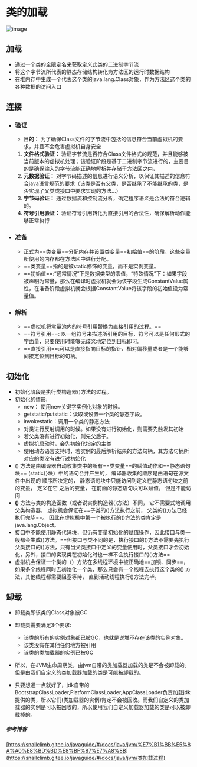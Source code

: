 # 类的加载
![image](https://my-blog-to-use.oss-cn-beijing.aliyuncs.com/2019-11/%E7%B1%BB%E5%8A%A0%E8%BD%BD%E8%BF%87%E7%A8%8B-%E5%AE%8C%E5%96%84.png)
## 加载
- 通过一个类的全限定名来获取定义此类的二进制字节流
- 将这个字节流所代表的静态存储结构转化为方法区的运行时数据结构
- 在堆内存中生成一个代表这个类的java.lang.Class对象，作为方法区这个类的各种数据的访问入口

## 连接
-  ### 验证
    - **目的：** 为了确保Class文件的字节流中包括的信息符合当前虚拟机的要求，并且不会危害虚拟机自身安全
    1. **文件格式验证：** 验证字节流是否符合Class文件格式的规范，并且能够被当前版本的虚拟机处理；该验证阶段是基于二进制字节流进行的，主要目的是确保输入的字节流能正确地解析并存储于方法区之内，
    2. **元数据验证：** 对字节码描述的信息进行语义分析，以保证其描述的信息符合java语言规范的要求（该类是否有父类，是否继承了不能继承的类，是否实现了父类或接口中要求实现的方法...）
    3. **字节码验证：** 通过数据流和控制流分析，确定程序语义是合法的符合逻辑的。
    4. **符号引用验证：** 验证符号引用转化为直接引用的合法性，确保解析动作能够正常执行
* ### 准备
    * 正式为==类变量==分配内存并设置类变量==初始值==的阶段，这些变量所使用的内存都在方法区中进行分配。
    * ==类变量==指的是被static修饰的变量，而不是实例变量。
    * ==初始值==:“通常情况”下是数据类型的零值，“特殊情况”下：如果字段被声明为常量，那么在编译时虚拟机就会为该字段生成ConstantValue属性，在准备阶段虚拟机就会根据ConstantValue将该字段的初始值设为常量值。
* ### 解析
    -  ==虚拟机将常量池内的符号引用替换为直接引用的过程。==
    -  ==符号引用==: 以一组符号来描述所引用的目标，符号可以是任何形式的字面量，只要使用时能够无歧义地定位到目标即可。
    -  ==直接引用==:可以是直接指向目标的指针、相对偏移量或者是一个能够间接定位到目标的句柄。

## 初始化
* 初始化阶段是执行类构造器<clinit>()方法的过程。
* 初始化的情形:
    * new： 使用new关键字实例化对象的时候。
    - getstatic/putstatic：读取或设置一个类的静态字段。
    - invokestatic：调用一个类的静态方法  
    - 对类进行反射调用的时候。如果没有进行初始化，则需要先触发其初始
    - 若父类没有进行初始化，则先父后子。
    - 虚拟机启动时，会先初始化指定的主类
    - 使用动态语言支持时，若实例的最后解析结果的方法句柄，其方法句柄所对应的类没有进行过初始化
* <clinit>() 方法是由编译器自动收集类中的所有==类变量==的赋值动作和==静态语句块== (static{}块）中的语句合并产生的， 编译器收集的顺序是由语句在源文件中出现的 顺序所决定的， 静态语句块中只能访问到定义在静态语句块之前的变虽， 定义在它 之后的变量， 在前面的静态语句块可以赋值， 但是不能访问.
* **<clinit>()** 方法与类的构造函数（或者说实例构造器<init>()方法）不同， 它不需要式地调用父类构造器， 虚拟机会保证在==子类的<clinit>()方法执行之前， 父类的<clinit>()方法已经执行完毕==。 因此在虚拟机中第一个被执行的<clinit>()方法的类肯定是java.lang.Object。
* 接口中不能使用静态代码块，但仍有变量初始化的赋值操作，因此接口与类一般都会生成<clinit>()方法。==但接口与类不同的是，执行接口的<clinit>()方法不需要先执行父类接口的<clinit>()方法，只有当父类接口中定义的变量使用时，父类接口才会初始化，另外，接口的实现类在初始化时也一样不会执行接口的<clinit>()方法==
* 虚拟机会保证一个类的<clinit>（）方法在多线程环境中被正确地==加锁、同步==，如果多个线程同时去初始化一个类，那么只会有一个线程去执行这个类的<chnit>() 方法，其他线程都需要阻塞等待， 直到活动线程执行<clinit>()方法完毕。

## 卸载
- 卸载类即该类的Class对象被GC
- 卸载类需要满足3个要求:
    - 该类的所有的实例对象都已被GC，也就是说堆不存在该类的实例对象。
    - 该类没有在其他任何地方被引用
    - 该类的类加载器的实例已被GC
- 所以，在JVM生命周期类，由jvm自带的类加载器加载的类是不会被卸载的。但是由我们自定义的类加载器加载的类是可能被卸载的。

- 只要想通一点就好了，jdk自带的BootstrapClassLoader,PlatformClassLoader,AppClassLoader负责加载jdk提供的类，所以它们(类加载器的实例)肯定不会被回收。而我们自定义的类加载器的实例是可以被回收的，所以使用我们自定义加载器加载的类是可以被卸载掉的。

##### 参考博客

[https://snailclimb.gitee.io/javaguide/#/docs/java/jvm/%E7%B1%BB%E5%8A%A0%E8%BD%BD%E8%BF%87%E7%A8%8B](https://snailclimb.gitee.io/javaguide/#/docs/java/jvm/类加载过程)